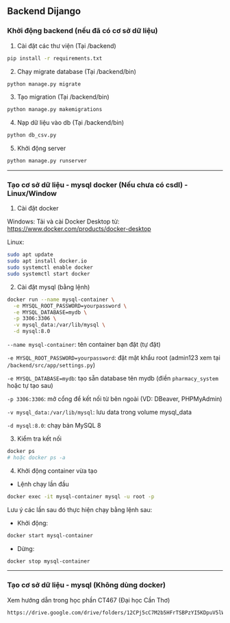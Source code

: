 ## Backend Dijango

### Khởi động backend (nếu đã có cơ sở dữ liệu)

1. Cài đặt các thư viện (Tại /backend)
```bash
pip install -r requirements.txt
```

2. Chạy migrate database (Tại /backend/bin)
```bash
python manage.py migrate
```

3. Tạo migration (Tại /backend/bin)
```bash
python manage.py makemigrations
```

4. Nạp dữ liệu vào db (Tại /backend/bin)
```bash
python db_csv.py
```

5. Khởi động server
```bash
python manage.py runserver
```

---

### Tạo cơ sở dữ liệu - mysql docker (Nếu chưa có csdl) - Linux/Window

1. Cài đặt docker
   
Windows: Tải và cài Docker Desktop từ: https://www.docker.com/products/docker-desktop

Linux: 
```bash
sudo apt update
sudo apt install docker.io
sudo systemctl enable docker
sudo systemctl start docker
```

2. Cài đặt mysql (bằng lệnh)
```bash
docker run --name mysql-container \
  -e MYSQL_ROOT_PASSWORD=yourpassword \
  -e MYSQL_DATABASE=mydb \
  -p 3306:3306 \
  -v mysql_data:/var/lib/mysql \
  -d mysql:8.0
```

`--name mysql-container`: tên container bạn đặt (tự đặt)

`-e MYSQL_ROOT_PASSWORD=yourpassword`: đặt mật khẩu root (admin123 xem tại `/backend/src/app/settings.py`)

`-e MYSQL_DATABASE=mydb`: tạo sẵn database tên mydb (điền `pharmacy_system` hoặc tự tạo sau)

`-p 3306:3306`: mở cổng để kết nối từ bên ngoài (VD: DBeaver, PHPMyAdmin)

`-v mysql_data:/var/lib/mysql`: lưu data trong volume mysql_data

`-d mysql:8.0`: chạy bản MySQL 8


3. Kiểm tra kết nối
```bash
docker ps
# hoặc docker ps -a
```

4. Khởi động container vừa tạo
- Lệnh chạy lần đầu
```bash
docker exec -it mysql-container mysql -u root -p
```

Lưu ý các lần sau đó thực hiện chạy bằng lệnh sau:

- Khởi động:
```bash
docker start mysql-container
```

- Dừng:
```bash
docker stop mysql-container
```

---

### Tạo cơ sở dữ liệu - mysql (Không dùng docker)
Xem hướng dẫn trong học phần CT467 (Đại học Cần Thơ)
```bash
https://drive.google.com/drive/folders/12CPj5cC7M2b5HFrTSBPzYI5KDpuV5lWj?usp=sharing
```
